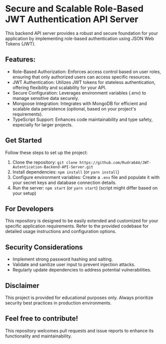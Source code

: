   <h1>Secure and Scalable Role-Based JWT Authentication API Server</h1>
  <p>This backend API server provides a robust and secure foundation for your application by implementing role-based authentication using JSON Web Tokens (JWT).</p>

  <h2>Features:</h2>
  <ul>
    <li>Role-Based Authorization: Enforces access control based on user roles, ensuring that only authorized users can access specific resources.</li>
    <li>JWT Authentication: Utilizes JWT tokens for stateless authentication, offering flexibility and scalability for your API.</li>
    <li>Secure Configuration: Leverages environment variables (.env) to manage sensitive data securely.</li>
    <li>Mongoose Integration: Integrates with MongoDB for efficient and scalable data persistence (optional, based on your project's requirements).</li>
    <li>TypeScript Support: Enhances code maintainability and type safety, especially for larger projects.</li>
  </ul>

  <h2>Get Started</h2>
  <p>Follow these steps to set up the project:</p>
  <ol>
    <li>Clone the repository: <code>git clone https://github.com/Rudra644/JWT-Autentication-Backend-API-Server.git</code></li>
    <li>Install dependencies: <code>npm install</code> (or <code>yarn install</code>)</li>
    <li>Configure environment variables: Create a <code>.env</code> file and populate it with your secret keys and database connection details.</li>
    <li>Run the server: <code>npm start</code> (or <code>yarn start</code>) (script might differ based on your setup)</li>
  </ol>

  <h2>For Developers</h2>
  <p>This repository is designed to be easily extended and customized for your specific application requirements. Refer to the provided codebase for detailed usage instructions and configuration options.</p>

  <h2>Security Considerations</h2>
  <ul>
    <li>Implement strong password hashing and salting.</li>
    <li>Validate and sanitize user input to prevent injection attacks.</li>
    <li>Regularly update dependencies to address potential vulnerabilities.</li>
  </ul>

  <h2>Disclaimer</h2>
  <p>This project is provided for educational purposes only. Always prioritize security best practices in production environments.</p>

  <h2>Feel free to contribute!</h2>
  <p>This repository welcomes pull requests and issue reports to enhance its functionality and maintainability.</p>
